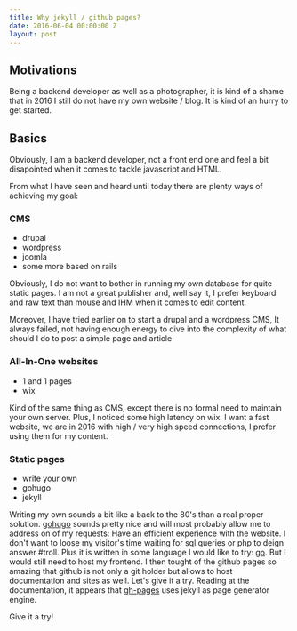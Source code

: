 ```yaml
---
title: Why jekyll / github pages?
date: 2016-06-04 00:00:00 Z
layout: post
---
```


## Motivations

Being a backend developer as well as a photographer,
it is kind of a shame that in 2016 I still do not have
my own website / blog. It is kind of an hurry to get
started.

## Basics

Obviously, I am a backend developer, not a front end one
and feel a bit disapointed when it comes to tackle javascript
and HTML.

From what I have seen and heard until today there are plenty
ways of achieving my goal:

### CMS
- drupal
- wordpress
- joomla
- some more based on rails

Obviously, I do not want to bother in running my own database for
quite static pages. I am not a great publisher and, well say it, I
prefer keyboard and raw text than mouse and IHM when it comes to edit
content.

Moreover, I have tried earlier on to start a drupal and a wordpress CMS,
It always failed, not having enough energy to dive into the complexity of
what should I do to post a simple page and article

### All-In-One websites

- 1 and 1 pages
- wix

Kind of the same thing as CMS, except there is no formal need to maintain your own
server. Plus, I noticed some high latency on wix. I want a fast website, we are in 2016
with high / very high speed connections, I prefer using them for my content.

### Static pages

- write your own
- gohugo
- jekyll

Writing my own sounds a bit like a back to the 80's than a real proper solution.
[gohugo](https://gohugo.io/) sounds pretty nice and will most probably allow me to
address on of my requests: Have an efficient experience with the website. I don't want
to loose my visitor's time waiting for sql queries or php to deign answer #troll. Plus
it is written in some language I would like to try: [go](https://golang.org). But
I would still need to host my frontend. I then tought of the github pages so amazing that
github is not only a git holder but allows to host documentation and sites as well. Let's
give it a try. Reading at the documentation, it appears that [gh-pages](https://pages.github.com/)
uses jekyll as page generator engine.

Give it a try!
